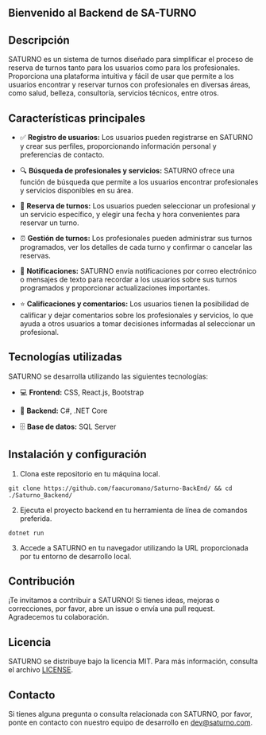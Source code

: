 ## Bienvenido al Backend de SA-TURNO

## Descripción

SATURNO es un sistema de turnos diseñado para simplificar el proceso de reserva de turnos tanto para los usuarios como para los profesionales. Proporciona una plataforma intuitiva y fácil de usar que permite a los usuarios encontrar y reservar turnos con profesionales en diversas áreas, como salud, belleza, consultoría, servicios técnicos, entre otros.

## Características principales

- ✅ **Registro de usuarios:** Los usuarios pueden registrarse en SATURNO y crear sus perfiles, proporcionando información personal y preferencias de contacto.

- 🔍 **Búsqueda de profesionales y servicios:** SATURNO ofrece una función de búsqueda que permite a los usuarios encontrar profesionales y servicios disponibles en su área.

- 📅 **Reserva de turnos:** Los usuarios pueden seleccionar un profesional y un servicio específico, y elegir una fecha y hora convenientes para reservar un turno.

- ⏰ **Gestión de turnos:** Los profesionales pueden administrar sus turnos programados, ver los detalles de cada turno y confirmar o cancelar las reservas.

- 📩 **Notificaciones:** SATURNO envía notificaciones por correo electrónico o mensajes de texto para recordar a los usuarios sobre sus turnos programados y proporcionar actualizaciones importantes.

- ⭐ **Calificaciones y comentarios:** Los usuarios tienen la posibilidad de calificar y dejar comentarios sobre los profesionales y servicios, lo que ayuda a otros usuarios a tomar decisiones informadas al seleccionar un profesional.

## Tecnologías utilizadas

SATURNO se desarrolla utilizando las siguientes tecnologías:

- 💻 **Frontend:** CSS, React.js, Bootstrap

- 🚀 **Backend:** C#, .NET Core

- 🗄️ **Base de datos:** SQL Server

## Instalación y configuración

1. Clona este repositorio en tu máquina local.
```shell
git clone https://github.com/faacuromano/Saturno-BackEnd/ && cd ./Saturno_Backend/
```
2. Ejecuta el proyecto backend en tu herramienta de línea de comandos preferida.
```shell
dotnet run
```
3. Accede a SATURNO en tu navegador utilizando la URL proporcionada por tu entorno de desarrollo local.

## Contribución

¡Te invitamos a contribuir a SATURNO! Si tienes ideas, mejoras o correcciones, por favor, abre un issue o envía una pull request. Agradecemos tu colaboración.

## Licencia

SATURNO se distribuye bajo la licencia MIT. Para más información, consulta el archivo [LICENSE](./LICENSE).

## Contacto

Si tienes alguna pregunta o consulta relacionada con SATURNO, por favor, ponte en contacto con nuestro equipo de desarrollo en [dev@saturno.com](mailto:dev@saturno.com).
